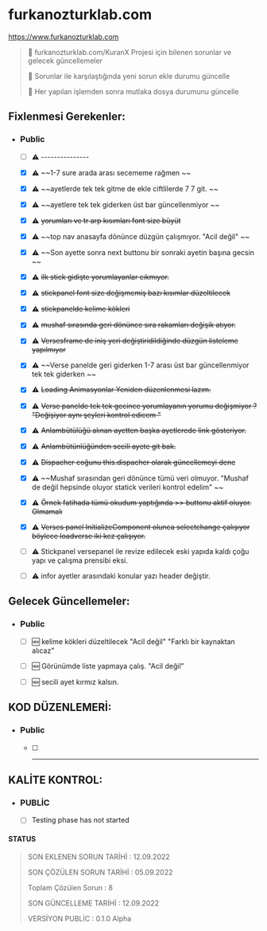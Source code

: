 ﻿# furkanozturklab.com

<https://www.furkanozturklab.com>

> 📝 furkanozturklab.com/KuranX Projesi için bilenen sorunlar ve gelecek güncellemeler
>
> 📝 Sorunlar ile karşılaştığında yeni sorun ekle durumu güncelle
> 
> 📝 Her yapılan işlemden sonra mutlaka dosya durumunu güncelle
>


## Fixlenmesi Gerekenler:


* ### Public 

	* [ ] ⚠️ ---------------

	* [x] ⚠️ ~~1-7 sure arada arası secememe rağmen ~~
	* [x] ⚠️ ~~ayetlerde tek tek gitme de ekle ciftlilerde 7 7 git. ~~
	* [x] ⚠️ ~~ayetlere tek tek giderken üst bar güncellenmiyor ~~
	* [x] ⚠️ ~~yorumları ve tr arp kısımları font size büyüt~~
	* [x] ⚠️ ~~top nav anasayfa dönünce düzgün çalışmıyor. "Acil değil" ~~
	* [x] ⚠️ ~~Son ayette sonra next buttonu bir sonraki ayetin başına gecsin ~~
	* [x] ⚠️ ~~ilk stick gidişte yorumlayanlar cıkmıyor.~~
	* [x] ⚠️ ~~stickpanel font size değişmemiş bazı kısımlar düzeltilecek~~
	* [x] ⚠️ ~~stickpanelde kelime kökleri~~
	* [x] ⚠️ ~~mushaf sırasında geri dönünce sıra rakamları değişik atıyor.~~
	* [x] ⚠️ ~~Versesframe de iniş yeri değiştiridildiğinde düzgün listeleme yapılmıyor~~
	* [x] ⚠️ ~~Verse panelde geri giderken 1-7 arası üst bar güncellenmiyor tek tek giderken ~~
	* [x] ⚠️ ~~Loading Animasyonlar Yeniden düzenlenmesi lazım.~~
	* [x] ⚠️ ~~Verse panelde tek tek gecince yorumlayanın yorumu değişmiyor ? "Değişiyor aynı şeyleri kontrol edicem "~~
    * [x] ⚠️ ~~Anlambütülüğü alınan ayetten başka ayetlerede link gösteriyor.~~
    * [x] ⚠️ ~~Anlambütünlüğünden secili ayete git bak.~~
    * [x] ⚠️ ~~Dispacher coğunu this.dispacher olarak güncellemeyi dene~~
    * [x] ⚠️ ~~Mushaf sırasından geri dönünce tümü veri olmuyor. "Mushaf de değil hepsinde oluyor statick verileri kontrol edelim" ~~
    * [x] ⚠️ ~~Örnek fatihada tümü okudum yaptığında >> buttonu aktif oluyor. Olmamalı~~
    * [x] ⚠️ ~~Verses panel InitializeComponent olunca selectchange çalışıyor böylece loadverse iki kez çalışıyor.~~
	* [ ] ⚠️ Stickpanel versepanel ile revize edilecek eski yapıda kaldı çoğu yapı ve çalışma prensibi eksi.
    * [ ] ⚠️ infor ayetler arasındaki konular yazı header değiştir.


## Gelecek Güncellemeler:

* ### Public
	
	* [ ] 🆕 kelime kökleri düzeltilecek "Acil değil" "Farklı bir kaynaktan alıcaz"
	* [ ] 🆕 Görünümde liste yapmaya çalış.  "Acil değil" 
	* [ ] 🆕 secili ayet kırmız kalsın.


## KOD DÜZENLEMERİ:

* ### Public
	
	* [ ] -------------

## KALİTE KONTROL:

* ### PUBLİC
	
	* [ ] Testing phase has not started

#### STATUS 

> SON EKLENEN SORUN TARİHİ : 12.09.2022
>
> SON ÇÖZÜLEN SORUN TARİHİ : 05.09.2022
>
> Toplam Çözülen Sorun : 8
>
> SON GÜNCELLEME TARİHİ : 12.09.2022
>
> VERSİYON PUBLİC : 0.1.0  Alpha
>

